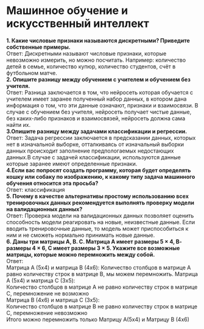 # Машинное обучение и искусственный интеллект
**1. Какие числовые признаки называются дискретными? Приведите собственные примеры.**  
Ответ: Дискретными называют числовые признаки, которые невозможно измерить, но можно посчитать. Например: количество детей в семье, количество купюр, количество студентов, счёт в футбольном матче.  
**2. Опишите разницу между обучением с учителем и обучением без учителя.**  
Ответ: Разница заключается в том, что нейросеть которая обучается с учителем имеет заранее полученный набор данных, в котором дана информация о том, что эти данные означают, признаки и взаимосвязи. В случае с обучением без учителя, нейросеть получает чистые данные, без каких-либо признаков и взаимосвязей, нейросеть должна сама найти их.  
**3.Опишите разницу между задачами классификации и регрессии.**  
Ответ: Задача регрессии заключается в предсказании данных, которых нет в изначальной выборке, отталкиваясь от изначальный выборки данных происходит заполнение предпологаемых недостающих данных.В случае с задачей классификации, используются данные которые заранее имеют определенные признаки.  
**4.Если вас попросят создать программу, которая будет определять кошку или собаку по изображению, к какому типу задача машинного обучения относится эта просьба?**  
Ответ: классификация  
**5. Почему в качестве альтернативы простому использованию всех тренировочных данных рекомендуется выполнять проверку модели на валидационных данных?**  
Ответ: Проверка модели на валидационных данных позволяет оценить способность модели реагировать на новые, неизвестные данные. Если вводить тренировочные данные, то модель может приспособиться к ним и не сможеть нормально принимать новые данные.  
**6. Даны три матрицы А, В. С. Матрица А имеет размеры 5 × 4, В- размеры 4 × 6, С имеет размеры 3 × 5. Укажите все возможные матрицы, которые можно перемножить между собой.**  
Ответ:  
Матрица А (5x4) и матрица В (4x6):
Количество столбцов в матрице А равно количеству строк в матрице В, мы можем перемножить. 
Матрица А (5x4) и матрица С (3x5):  
Количество столбцов в матрице А не равно количеству строк в матрице С, перемножение не возможно  
Матрица В (4x6) и матрица С (3x5):  
Количество столбцов в матрице В не равно количеству строк в матрице С, перемножение невозможно  
Итого можно перемножить только Матрицу А(5х4) и Матрицу В (4х6)  
